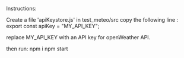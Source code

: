 Instructions:

Create a file 'apiKeystore.js' in test_meteo/src
copy the following line :
export const apiKey = "MY_API_KEY";

replace MY_API_KEY with an API key for openWeather API.

then run:
npm i
npm start
